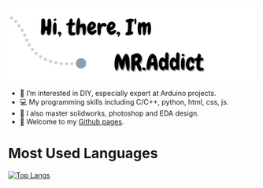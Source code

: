 ![Profile](Images/Profile.png)

- 👀 I’m interested in DIY, especially expert at Arduino projects.
- 💻 My programming skills including C/C++, python, html, css, js.
- 💖 I also master solidworks, photoshop and EDA design.
- 🎇 Welcome to my [Github pages](https://mr-addict.github.io/Index/).

# Most Used Languages
[![Top Langs](https://github-readme-stats.vercel.app/api/top-langs/?username=MR-Addict&hide_title=true)](https://github.com/anuraghazra/github-readme-stats)

<!---
# My Github Status:
[![MR-Addict's GitHub stats](https://github-readme-stats.vercel.app/api?username=MR-Addict&hide=prs,contribs&show_icons=true&hide_title=true)](https://github.com/anuraghazra/github-readme-stats)
--->

<!---
MR-Addict/MR-Addict is a ✨ special ✨ repository because its `README.md` (this file) appears on your GitHub profile.
You can click the Preview link to take a look at your changes.
--->
